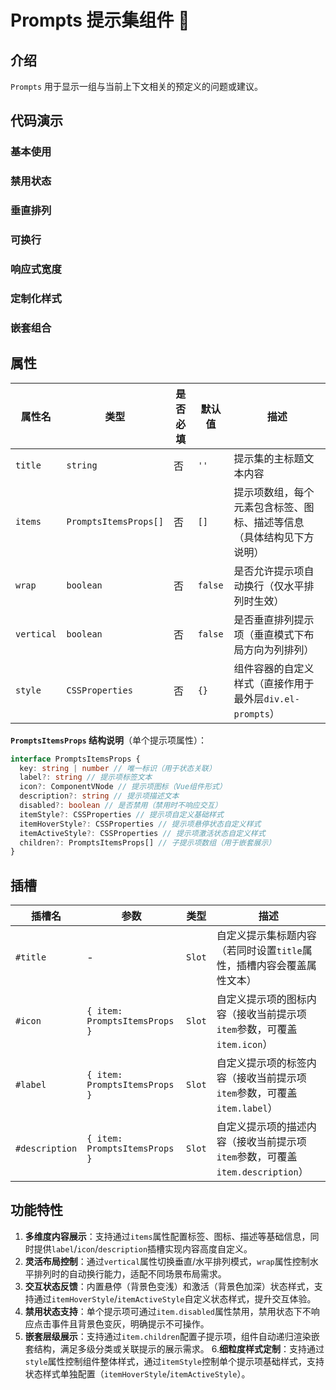 # Prompts 提示集组件 🎁

## 介绍

`Prompts` 用于显示一组与当前上下文相关的预定义的问题或建议。

## 代码演示

### 基本使用

<demo src="./demos/base.vue"></demo>

### 禁用状态

<demo src="./demos/disabled.vue"></demo>

### 垂直排列

<demo src="./demos/vertical.vue"></demo>

### 可换行

<demo src="./demos/wrap.vue"></demo>

### 响应式宽度

<demo src="./demos/responsive.vue"></demo>

### 定制化样式

<demo src="./demos/customized.vue"></demo>

### 嵌套组合

<demo src="./demos/nested.vue"></demo>

## 属性

| 属性名     | 类型                  | 是否必填 | 默认值       | 描述                                                                 |
|------------|-----------------------|----------|--------------|----------------------------------------------------------------------|
| `title`    | `string`              | 否       | `''`         | 提示集的主标题文本内容                                               |
| `items`    | `PromptsItemsProps[]` | 否       | `[]`         | 提示项数组，每个元素包含标签、图标、描述等信息（具体结构见下方说明） |
| `wrap`     | `boolean`             | 否       | `false`      | 是否允许提示项自动换行（仅水平排列时生效）                           |
| `vertical` | `boolean`             | 否       | `false`      | 是否垂直排列提示项（垂直模式下布局方向为列排列）                     |
| `style`    | `CSSProperties`       | 否       | `{}`         | 组件容器的自定义样式（直接作用于最外层`div.el-prompts`）             |

**`PromptsItemsProps` 结构说明**（单个提示项属性）：
```typescript
interface PromptsItemsProps {
  key: string | number // 唯一标识（用于状态关联）
  label?: string // 提示项标签文本
  icon?: ComponentVNode // 提示项图标（Vue组件形式）
  description?: string // 提示项描述文本
  disabled?: boolean // 是否禁用（禁用时不响应交互）
  itemStyle?: CSSProperties // 提示项自定义基础样式
  itemHoverStyle?: CSSProperties // 提示项悬停状态自定义样式
  itemActiveStyle?: CSSProperties // 提示项激活状态自定义样式
  children?: PromptsItemsProps[] // 子提示项数组（用于嵌套展示）
}
```

## 插槽

| 插槽名         | 参数                | 类型       | 描述                                                                 |
|----------------|---------------------|------------|----------------------------------------------------------------------|
| `#title`        | -                   | `Slot`     | 自定义提示集标题内容（若同时设置`title`属性，插槽内容会覆盖属性文本） |
| `#icon`         | `{ item: PromptsItemsProps }` | `Slot` | 自定义提示项的图标内容（接收当前提示项`item`参数，可覆盖`item.icon`） |
| `#label`        | `{ item: PromptsItemsProps }` | `Slot` | 自定义提示项的标签内容（接收当前提示项`item`参数，可覆盖`item.label`） |
| `#description`  | `{ item: PromptsItemsProps }` | `Slot` | 自定义提示项的描述内容（接收当前提示项`item`参数，可覆盖`item.description`） |

## 功能特性

1. **多维度内容展示**：支持通过`items`属性配置标签、图标、描述等基础信息，同时提供`label`/`icon`/`description`插槽实现内容高度自定义。
2. **灵活布局控制**：通过`vertical`属性切换垂直/水平排列模式，`wrap`属性控制水平排列时的自动换行能力，适配不同场景布局需求。
3. **交互状态反馈**：内置悬停（背景色变浅）和激活（背景色加深）状态样式，支持通过`itemHoverStyle`/`itemActiveStyle`自定义状态样式，提升交互体验。
4. **禁用状态支持**：单个提示项可通过`item.disabled`属性禁用，禁用状态下不响应点击事件且背景色变灰，明确提示不可操作。
5. **嵌套层级展示**：支持通过`item.children`配置子提示项，组件自动递归渲染嵌套结构，满足多级分类或关联提示的展示需求。
6.**细粒度样式定制**：支持通过`style`属性控制组件整体样式，通过`itemStyle`控制单个提示项基础样式，支持状态样式单独配置（`itemHoverStyle`/`itemActiveStyle`）。

